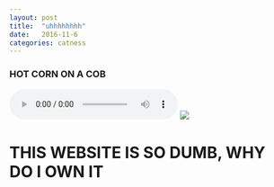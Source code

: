 ```yaml
---
layout: post
title:  "uhhhhhhhh"
date:   2016-11-6
categories: catness
---
```

<html>
<body>
<h3>HOT CORN ON A COB</h3>
<audio src="http://www.30milkshakes.com/mp3blog/cyndi_lauper_-_girls_just_want_to_have_fun.mp3" controls preload="auto" autobuffer autoplay></audio>
<img src="http://www.publicdomainpictures.net/pictures/30000/velka/annoyed-cat.jpg"/>
<h1>THIS WEBSITE IS SO DUMB, WHY DO I OWN IT
</h1>
</body>
</html>
